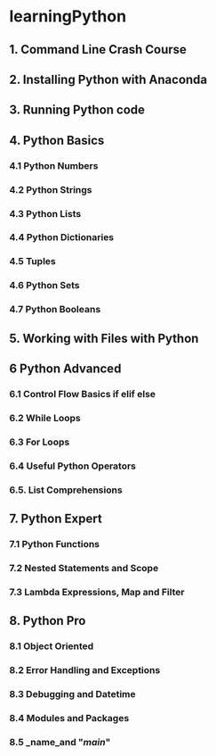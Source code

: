 # learningPython

## 1. Command Line Crash Course
## 2. Installing Python with Anaconda
## 3. Running Python code
## 4. Python Basics 
### 4.1 Python Numbers
### 4.2 Python Strings
### 4.3 Python Lists
### 4.4 Python Dictionaries
### 4.5 Tuples
### 4.6 Python Sets
### 4.7 Python Booleans 
## 5. Working with Files with Python 
## 6 Python Advanced
### 6.1 Control Flow Basics if elif else
### 6.2 While Loops
### 6.3 For Loops
### 6.4 Useful Python Operators
### 6.5. List Comprehensions
## 7. Python Expert
### 7.1 Python Functions
### 7.2 Nested Statements and Scope
### 7.3 Lambda Expressions, Map and Filter
## 8. Python Pro 
### 8.1 Object Oriented
### 8.2 Error Handling and Exceptions
### 8.3 Debugging and Datetime
### 8.4 Modules and Packages
### 8.5 _name_and "_main_"
